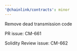 ```yaml
---
'@chainlink/contracts': minor
---
```


Remove dead transmission code


PR issue: CM-661

Solidity Review issue: CM-662
